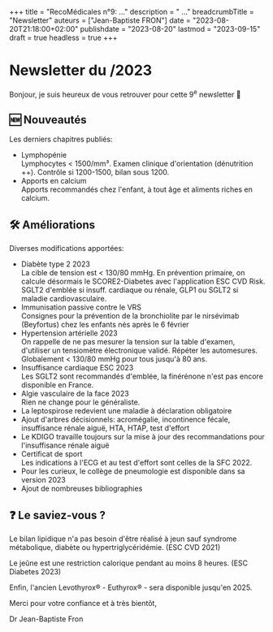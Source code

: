 +++
title = "RecoMédicales n°9:  ..."
description = " ..."
breadcrumbTitle = "Newsletter"
auteurs = ["Jean-Baptiste FRON"]
date = "2023-08-20T21:18:00+02:00"
publishdate = "2023-08-20"
lastmod = "2023-09-15"
draft = true
headless = true
+++

# Newsletter du /2023

Bonjour, je suis heureux de vous retrouver pour cette 9<sup>e</sup> newsletter 📰

## 🆕 Nouveautés

Les derniers chapitres publiés:

- Lymphopénie  
  Lymphocytes < 1500/mm³. Examen clinique d'orientation (dénutrition ++). Contrôle si 1200-1500, bilan sous 1200.
- Apports en calcium  
  Apports recommandés chez l'enfant, à tout âge et aliments riches en calcium.

## 🛠️ Améliorations

Diverses modifications apportées:

- Diabète type 2 2023  
  La cible de tension est < 130/80 mmHg. En prévention primaire, on calcule désormais le SCORE2-Diabetes avec l'application ESC CVD Risk. SGLT2 d'emblée si insuff. cardiaque ou rénale, GLP1 ou SGLT2 si maladie cardiovasculaire.
- Immunisation passive contre le VRS  
  Consignes pour la prévention de la bronchiolite par le nirsévimab (Beyfortus) chez les enfants nés après le 6 février
- Hypertension artérielle 2023  
  On rappelle de ne pas mesurer la tension sur la table d'examen, d'utiliser un tensiomètre électronique validé. Répéter les automesures. Globalement < 130/80 mmHg pour tous jusqu'à 80 ans.
- Insuffisance cardiaque ESC 2023  
  Les SGLT2 sont recommandés d'emblée, la finérénone n'est pas encore disponible en France.
- Algie vasculaire de la face 2023  
  Rien ne change pour le généraliste.
- La leptospirose redevient une maladie à déclaration obligatoire
- Ajout d'arbres décisionnels: acromégalie, incontinence fécale, insuffisance rénale aiguë, HTA, HTAP, test d'effort
- Le KDIGO travaille toujours sur la mise à jour des recommandations pour l'insuffisance rénale aiguë
- Certificat de sport  
  Les indications à l'ECG et au test d'effort sont celles de la SFC 2022.
- Pour les curieux, le collège de pneumologie est disponible dans sa version 2023
- Ajout de nombreuses bibliographies

## ❓ Le saviez-vous ?

Le bilan lipidique n'a pas besoin d'être réalisé à jeun sauf syndrome métabolique, diabète ou hypertriglycéridémie. (ESC CVD 2021)

Le jeûne est une restriction calorique pendant au moins 8 heures. (ESC Diabetes 2023)

Enfin, l'ancien Levothyrox® - Euthyrox® - sera disponible jusqu'en 2025.

Merci pour votre confiance et à très bientôt,

Dr Jean-Baptiste Fron
